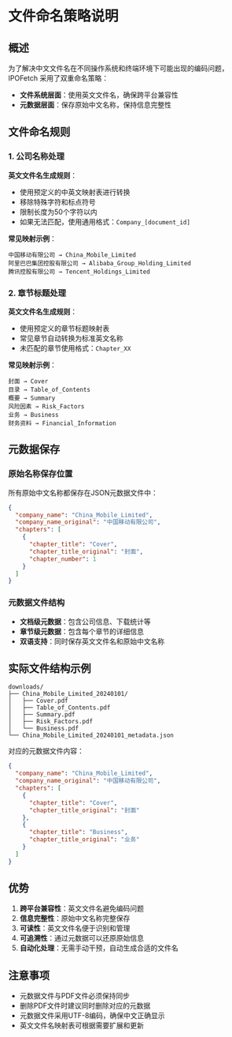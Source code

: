# 文件命名策略说明

## 概述

为了解决中文文件名在不同操作系统和终端环境下可能出现的编码问题，IPOFetch 采用了双重命名策略：
- **文件系统层面**：使用英文文件名，确保跨平台兼容性
- **元数据层面**：保存原始中文名称，保持信息完整性

## 文件命名规则

### 1. 公司名称处理

**英文文件名生成规则**：
- 使用预定义的中英文映射表进行转换
- 移除特殊字符和标点符号
- 限制长度为50个字符以内
- 如果无法匹配，使用通用格式：`Company_[document_id]`

**常见映射示例**：
```
中国移动有限公司 → China_Mobile_Limited
阿里巴巴集团控股有限公司 → Alibaba_Group_Holding_Limited
腾讯控股有限公司 → Tencent_Holdings_Limited
```

### 2. 章节标题处理

**英文文件名生成规则**：
- 使用预定义的章节标题映射表
- 常见章节自动转换为标准英文名称
- 未匹配的章节使用格式：`Chapter_XX`

**常见映射示例**：
```
封面 → Cover
目录 → Table_of_Contents
概要 → Summary
风险因素 → Risk_Factors
业务 → Business
财务资料 → Financial_Information
```

## 元数据保存

### 原始名称保存位置

所有原始中文名称都保存在JSON元数据文件中：

```json
{
  "company_name": "China_Mobile_Limited",
  "company_name_original": "中国移动有限公司",
  "chapters": [
    {
      "chapter_title": "Cover",
      "chapter_title_original": "封面",
      "chapter_number": 1
    }
  ]
}
```

### 元数据文件结构

- **文档级元数据**：包含公司信息、下载统计等
- **章节级元数据**：包含每个章节的详细信息
- **双语支持**：同时保存英文文件名和原始中文名称

## 实际文件结构示例

```
downloads/
├── China_Mobile_Limited_20240101/
│   ├── Cover.pdf
│   ├── Table_of_Contents.pdf
│   ├── Summary.pdf
│   ├── Risk_Factors.pdf
│   └── Business.pdf
└── China_Mobile_Limited_20240101_metadata.json
```

对应的元数据文件内容：
```json
{
  "company_name": "China_Mobile_Limited",
  "company_name_original": "中国移动有限公司",
  "chapters": [
    {
      "chapter_title": "Cover",
      "chapter_title_original": "封面"
    },
    {
      "chapter_title": "Business", 
      "chapter_title_original": "业务"
    }
  ]
}
```

## 优势

1. **跨平台兼容性**：英文文件名避免编码问题
2. **信息完整性**：原始中文名称完整保存
3. **可读性**：英文文件名便于识别和管理
4. **可追溯性**：通过元数据可以还原原始信息
5. **自动化处理**：无需手动干预，自动生成合适的文件名

## 注意事项

- 元数据文件与PDF文件必须保持同步
- 删除PDF文件时建议同时删除对应的元数据
- 元数据文件采用UTF-8编码，确保中文正确显示
- 英文文件名映射表可根据需要扩展和更新